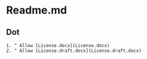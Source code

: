 # Readme.md

## Dot

```plain
1. ^ Allow [License.docx](License.docx)
2. ^ Allow [License.draft.docx](License.draft.docx)
```